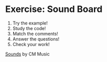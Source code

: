 # Exercise: Sound Board

1. Try the example!
1. Study the code!
1. Match the comments!
1. Answer the questions!
1. Check your work!

[Sounds](http://ccmixter.org/files/carbonmonoxidemusic/23425) by CM Music

